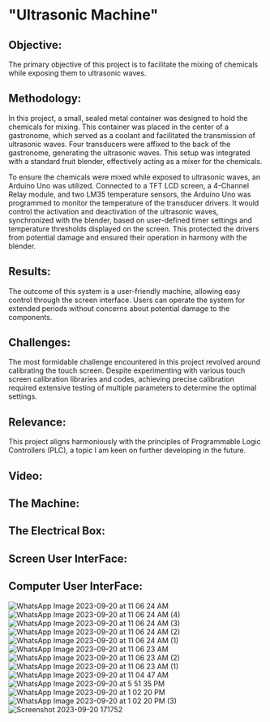 # "Ultrasonic Machine"

## Objective:
The primary objective of this project is to facilitate the mixing of chemicals while exposing them to ultrasonic waves.

## Methodology:
In this project, a small, sealed metal container was designed to hold the chemicals for mixing. This container was placed in the center of a gastronome, which served as a coolant and facilitated the transmission of ultrasonic waves. Four transducers were affixed to the back of the gastronome, generating the ultrasonic waves. This setup was integrated with a standard fruit blender, effectively acting as a mixer for the chemicals.

To ensure the chemicals were mixed while exposed to ultrasonic waves, an Arduino Uno was utilized. Connected to a TFT LCD screen, a 4-Channel Relay module, and two LM35 temperature sensors, the Arduino Uno was programmed to monitor the temperature of the transducer drivers. It would control the activation and deactivation of the ultrasonic waves, synchronized with the blender, based on user-defined timer settings and temperature thresholds displayed on the screen. This protected the drivers from potential damage and ensured their operation in harmony with the blender.

## Results:
The outcome of this system is a user-friendly machine, allowing easy control through the screen interface. Users can operate the system for extended periods without concerns about potential damage to the components.

## Challenges:
The most formidable challenge encountered in this project revolved around calibrating the touch screen. Despite experimenting with various touch screen calibration libraries and codes, achieving precise calibration required extensive testing of multiple parameters to determine the optimal settings.

## Relevance:
This project aligns harmoniously with the principles of Programmable Logic Controllers (PLC), a topic I am keen on further developing in the future.

## Video:


## The Machine:


## The Electrical Box:


## Screen User InterFace:


## Computer User InterFace:
![WhatsApp Image 2023-09-20 at 11 06 24 AM](https://github.com/MoaRajj/Ultrasonic_Machine/assets/93192572/4ba755be-b977-400a-9250-c44fded6996a)
![WhatsApp Image 2023-09-20 at 11 06 24 AM (4)](https://github.com/MoaRajj/Ultrasonic_Machine/assets/93192572/e8d912f8-66a7-455a-aaef-085918cb11cb)
![WhatsApp Image 2023-09-20 at 11 06 24 AM (3)](https://github.com/MoaRajj/Ultrasonic_Machine/assets/93192572/abd4ea34-b276-48bd-8606-25aa82d8fb4d)
![WhatsApp Image 2023-09-20 at 11 06 24 AM (2)](https://github.com/MoaRajj/Ultrasonic_Machine/assets/93192572/96ca3e68-d745-4fb8-9e30-0df2edaf4fd4)
![WhatsApp Image 2023-09-20 at 11 06 24 AM (1)](https://github.com/MoaRajj/Ultrasonic_Machine/assets/93192572/9c94e0e5-9d4d-42f2-a4a4-0a2d8008ba8d)
![WhatsApp Image 2023-09-20 at 11 06 23 AM](https://github.com/MoaRajj/Ultrasonic_Machine/assets/93192572/4e5567ed-4f4e-4ed4-aa50-df1f207a0896)
![WhatsApp Image 2023-09-20 at 11 06 23 AM (2)](https://github.com/MoaRajj/Ultrasonic_Machine/assets/93192572/338a29c7-8cdd-477f-b9d1-7a874aa47ff0)
![WhatsApp Image 2023-09-20 at 11 06 23 AM (1)](https://github.com/MoaRajj/Ultrasonic_Machine/assets/93192572/e75f77d9-2d21-4d7a-a02b-e3ac6bf57bfb)
![WhatsApp Image 2023-09-20 at 11 04 47 AM](https://github.com/MoaRajj/Ultrasonic_Machine/assets/93192572/d249249d-5534-46ba-a8ae-d5404ec095a2)
![WhatsApp Image 2023-09-20 at 5 51 35 PM](https://github.com/MoaRajj/Ultrasonic_Machine/assets/93192572/fa1f4fce-aeb6-4aaa-90c1-262a6f42a827)
![WhatsApp Image 2023-09-20 at 1 02 20 PM](https://github.com/MoaRajj/Ultrasonic_Machine/assets/93192572/edb152ca-f53a-4c4a-9716-189da6597021)
![WhatsApp Image 2023-09-20 at 1 02 20 PM (3)](https://github.com/MoaRajj/Ultrasonic_Machine/assets/93192572/4a6b0c67-a60c-4d5e-970f-50cb1c634a08)
![Screenshot 2023-09-20 171752](https://github.com/MoaRajj/Ultrasonic_Machine/assets/93192572/9c5f8138-f14b-41fb-9280-65da62f20ffc)
